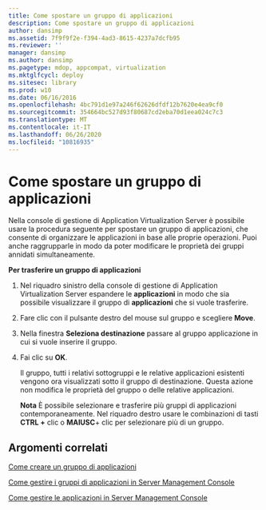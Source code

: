 ```yaml
---
title: Come spostare un gruppo di applicazioni
description: Come spostare un gruppo di applicazioni
author: dansimp
ms.assetid: 7f9f9f2e-f394-4ad3-8615-4237a7dcfb95
ms.reviewer: ''
manager: dansimp
ms.author: dansimp
ms.pagetype: mdop, appcompat, virtualization
ms.mktglfcycl: deploy
ms.sitesec: library
ms.prod: w10
ms.date: 06/16/2016
ms.openlocfilehash: 4bc791d1e97a246f62626dfdf12b7620e4ea9cf0
ms.sourcegitcommit: 354664bc527d93f80687cd2eba70d1eea024c7c3
ms.translationtype: MT
ms.contentlocale: it-IT
ms.lasthandoff: 06/26/2020
ms.locfileid: "10816935"
---
```

# Come spostare un gruppo di applicazioni


Nella console di gestione di Application Virtualization Server è possibile usare la procedura seguente per spostare un gruppo di applicazioni, che consente di organizzare le applicazioni in base alle proprie operazioni. Puoi anche raggrupparle in modo da poter modificare le proprietà dei gruppi annidati simultaneamente.

**Per trasferire un gruppo di applicazioni**

1.  Nel riquadro sinistro della console di gestione di Application Virtualization Server espandere le **applicazioni** in modo che sia possibile visualizzare il gruppo di **applicazioni** che si vuole trasferire.

2.  Fare clic con il pulsante destro del mouse sul gruppo e scegliere **Move**.

3.  Nella finestra **Seleziona destinazione** passare al gruppo applicazione in cui si vuole inserire il gruppo.

4.  Fai clic su **OK**.

    Il gruppo, tutti i relativi sottogruppi e le relative applicazioni esistenti vengono ora visualizzati sotto il gruppo di destinazione. Questa azione non modifica le proprietà del gruppo o delle relative applicazioni.

    **Nota**  È possibile selezionare e trasferire più gruppi di applicazioni contemporaneamente. Nel riquadro destro usare le combinazioni di tasti **CTRL +** clic o **MAIUSC**+ clic per selezionare più di un gruppo.

     

## Argomenti correlati


[Come creare un gruppo di applicazioni](how-to-create-an-application-group.md)

[Come gestire i gruppi di applicazioni in Server Management Console](how-to-manage-application-groups-in-the-server-management-console.md)

[Come gestire le applicazioni in Server Management Console](how-to-manage-applications-in-the-server-management-console.md)

 

 





